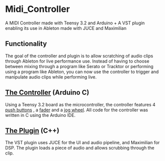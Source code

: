 # Midi_Controller

A MIDI Controller made with Teensy 3.2 and Arduino + A VST plugin enabling its use in Ableton made with JUCE and Maximilian

## Functionality
The goal of the controller and plugin is to allow scratching of audio clips through Ableton for live performance use. Instead of having to
choose between mixing through a program like Serato or Tracktor or performing using a program like Ableton, you can now use the controller
to trigger and manipulate audio clips while performing live.

## [The Controller](./midiController) (**Arduino C**)

Using a Teensy 3.2 board as the microcontroller, the controller features 4 [push buttons](https://www.digikey.com/products/en?keywords=401-1989-ND)
, a [fader](https://www.digikey.com/products/en?keywords=PTA3043-2010CIB103-ND) and a [jog wheel](https://www.digikey.com/products/en?keywords=EM14A0D-C24-L064S-ND). 
All code for the controller was written in C using the Arduino IDE.

## [The Plugin](./JoggerPlugin) (**C++**)

The VST plugin uses JUCE for the UI and audio pipeline, and Maximilian for DSP. The plugin loads a piece of audio and allows scrubbing
through the clip.
